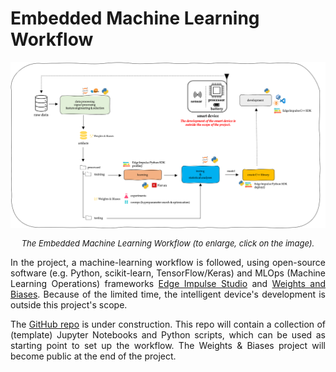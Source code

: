 # Embedded Machine Learning Workflow

<div style="text-align: center">
  <i>
    <a href=https://github.com/MLatE2dge/MLatE2dge.github.io/raw/main/docs/img/workflow.png> <img src="../img/workflow.png"></a><p style="font-size: 13px"> The Embedded Machine Learning Workflow (to enlarge, click on the image).</p></i>
</div>

<div style="text-align: justify">
  <p>In the project, a machine-learning workflow is followed, using open-source software (e.g. Python, scikit-learn, TensorFlow/Keras) and MLOps (Machine Learning Operations) frameworks <a href="https://www.edgeimpulse.com/">Edge Impulse Studio</a> and <a href="https://wandb.ai/">Weights and Biases</a>. Because of the limited time, the intelligent device's development is outside this project's scope.
  </p>
</div>

<div style="text-align: justify">
  The <a href="https://github.com/JrVerbiest/Embedded-Machine-Learning-Workflow">GitHub repo</a> is under construction. This repo will contain a collection of (template) Jupyter Notebooks and Python scripts, which can be used as starting point to set up the workflow. The Weights & Biases project will become public at the end of the project.
</div>

<br>